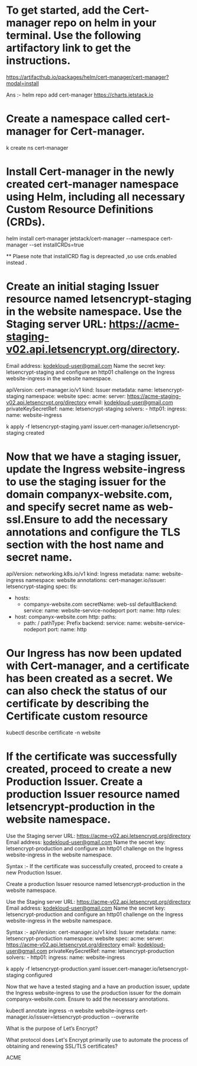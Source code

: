 # To get started, add the Cert-manager repo on helm in your terminal. Use the following artifactory link to get the instructions.

https://artifacthub.io/packages/helm/cert-manager/cert-manager?modal=install

Ans :- helm repo add cert-manager https://charts.jetstack.io

# Create a namespace called cert-manager for Cert-manager.
 k create ns cert-manager

# Install Cert-manager in the newly created cert-manager namespace using Helm, including all necessary Custom Resource Definitions (CRDs).
helm install cert-manager jetstack/cert-manager --namespace cert-manager --set installCRDs=true

** Plaese note that installCRD flag is depreacted ,so use crds.enabled instead .

# Create an initial staging Issuer resource named letsencrypt-staging in the website namespace. Use the Staging server URL: https://acme-staging-v02.api.letsencrypt.org/directory. 
Email address: kodekloud-user@gmail.com
Name the secret key: letsencrypt-staging
and configure an http01 challenge on the Ingress website-ingress in the website namespace.

apiVersion: cert-manager.io/v1
kind: Issuer
metadata:
  name: letsencrypt-staging
  namespace: website
spec:
  acme:
    server: https://acme-staging-v02.api.letsencrypt.org/directory
    email: kodekloud-user@gmail.com
    privateKeySecretRef:
          name: letsencrypt-staging
    solvers:
    - http01:
            ingress:
              name: website-ingress

 k apply -f letsencrypt-staging.yaml 
issuer.cert-manager.io/letsencrypt-staging created

# Now that we have a staging issuer, update the Ingress website-ingress to use the staging issuer for the domain companyx-website.com, and specify secret name as web-ssl.Ensure to add the necessary annotations and configure the TLS section with the host name and secret name.

apiVersion: networking.k8s.io/v1
kind: Ingress
metadata:
  name: website-ingress
  namespace: website
  annotations:
    cert-manager.io/issuer: letsencrypt-staging
spec:
  tls:
  - hosts:
    - companyx-website.com
    secretName: web-ssl
  defaultBackend:
    service:
      name: website-service-nodeport
      port:
        name: http
  rules:
  - host: companyx-website.com
    http:
      paths:
      - path: /
        pathType: Prefix
        backend:
          service:
            name: website-service-nodeport
            port:
              name: http
#  Our Ingress has now been updated with Cert-manager, and a certificate has been created as a secret. We can also check the status of our certificate by describing the Certificate custom resource      
              
kubectl describe certificate -n website


# If the certificate was successfully created, proceed to create a new Production Issuer. Create a production Issuer resource named letsencrypt-production in the website namespace.

Use the Staging server URL: https://acme-v02.api.letsencrypt.org/directory
Email address: kodekloud-user@gmail.com
Name the secret key: letsencrypt-production
and configure an http01 challenge on the Ingress website-ingress in the website namespace.

Syntax :-
If the certificate was successfully created, proceed to create a new Production Issuer.

Create a production Issuer resource named letsencrypt-production in the website namespace.

Use the Staging server URL: https://acme-v02.api.letsencrypt.org/directory
Email address: kodekloud-user@gmail.com
Name the secret key: letsencrypt-production
and configure an http01 challenge on the Ingress website-ingress in the website namespace.

Syntax :-
apiVersion: cert-manager.io/v1
kind: Issuer
metadata:
  name: letsencrypt-production
  namespace: website
spec:
  acme:
    server: https://acme-v02.api.letsencrypt.org/directory
    email: kodekloud-user@gmail.com
    privateKeySecretRef:
          name: letsencrypt-production
    solvers:
    - http01:
            ingress:
              name: website-ingress

k apply -f letsencrypt-production.yaml 
issuer.cert-manager.io/letsencrypt-staging configured


Now that we have a tested staging and a have an production issuer, update the Ingress website-ingress to use the production issuer for the domain companyx-website.com.
Ensure to add the necessary annotations.

kubectl annotate ingress -n website website-ingress cert-manager.io/issuer=letsencrypt-production --overwrite

What is the purpose of Let’s Encrypt?

What protocol does Let's Encrypt primarily use to automate the process of obtaining and renewing SSL/TLS certificates?

ACME 
